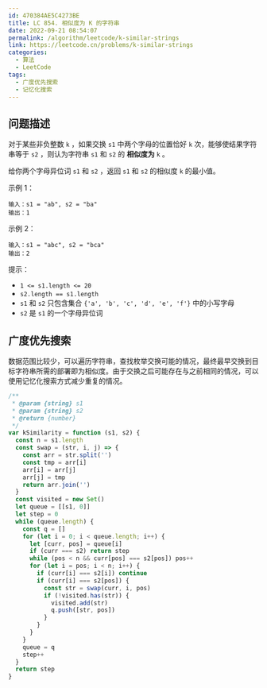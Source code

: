 ```yaml
---
id: 470384AE5C4273BE
title: LC 854. 相似度为 K 的字符串
date: 2022-09-21 08:54:07
permalink: /algorithm/leetcode/k-similar-strings
link: https://leetcode.cn/problems/k-similar-strings
categories:
  - 算法
  - LeetCode
tags:
  - 广度优先搜索
  - 记忆化搜索
---
```


<Level :type='3'/>

## 问题描述

对于某些非负整数 `k` ，如果交换 `s1` 中两个字母的位置恰好 `k` 次，能够使结果字符串等于 `s2` ，则认为字符串 `s1` 和 `s2` 的 **相似度为** `k` 。

给你两个字母异位词 `s1` 和 `s2` ，返回 `s1` 和 `s2` 的相似度 `k` 的最小值。

示例 1：

```text
输入：s1 = "ab", s2 = "ba"
输出：1
```

示例 2：

```text
输入：s1 = "abc", s2 = "bca"
输出：2
```

提示：

- `1 <= s1.length <= 20`
- `s2.length == s1.length`
- `s1` 和 `s2` 只包含集合 `{'a', 'b', 'c', 'd', 'e', 'f'}` 中的小写字母
- `s2` 是 `s1` 的一个字母异位词

## 广度优先搜索

数据范围比较少，可以遍历字符串，查找枚举交换可能的情况，最终最早交换到目标字符串所需的部署即为相似度。由于交换之后可能存在与之前相同的情况，可以使用记忆化搜索方式减少重复的情况。

```javascript
/**
 * @param {string} s1
 * @param {string} s2
 * @return {number}
 */
var kSimilarity = function (s1, s2) {
  const n = s1.length
  const swap = (str, i, j) => {
    const arr = str.split('')
    const tmp = arr[i]
    arr[i] = arr[j]
    arr[j] = tmp
    return arr.join('')
  }
  const visited = new Set()
  let queue = [[s1, 0]]
  let step = 0
  while (queue.length) {
    const q = []
    for (let i = 0; i < queue.length; i++) {
      let [curr, pos] = queue[i]
      if (curr === s2) return step
      while (pos < n && curr[pos] === s2[pos]) pos++
      for (let i = pos; i < n; i++) {
        if (curr[i] === s2[i]) continue
        if (curr[i] === s2[pos]) {
          const str = swap(curr, i, pos)
          if (!visited.has(str)) {
            visited.add(str)
            q.push([str, pos])
          }
        }
      }
    }
    queue = q
    step++
  }
  return step
}
```
